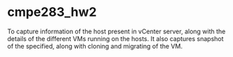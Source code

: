 # cmpe283_hw2


To capture information of the host present in vCenter server, along with the details of the different VMs running on the hosts. It also captures snapshot of the specified, along with cloning and migrating of the VM.
